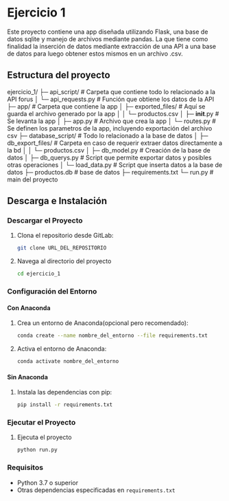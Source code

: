 # Ejercicio 1

Este proyecto contiene una app diseñada utilizando Flask, una base de datos sqlite y manejo de archivos mediante pandas. La que tiene como finalidad la inserción de datos mediante extracción de una API a una base de datos para luego obtener estos mismos en un archivo .csv.

## Estructura del proyecto
ejercicio_1/
├─ api_script/ # Carpeta que contiene todo lo relacionado a la API forus
│  └─ api_requests.py # Función que obtiene los datos de la API
├─ app/ # Carpeta que contiene la app
│  ├─ exported_files/ # Aquí se guarda el archivo generado por la app
│  │  └─ productos.csv 
│  ├─ __init__.py # Se levanta la app
│  ├─ app.py # Archivo que crea la app
│  └─ routes.py # Se definen los parametros de la app, incluyendo exportación del archivo csv
├─ database_script/ # Todo lo relacionado a la base de datos
│  ├─ db_export_files/ # Carpeta en caso de requerir extraer datos directamente a la bd
│  │  └─ productos.csv
│  ├─ db_model.py # Creación de la base de datos
│  ├─ db_querys.py # Script que permite exportar datos y posibles otras operaciones 
│  └─ load_data.py # Script que inserta datos a la base de datos
├─ productos.db # base de datos
├─ requirements.txt 
└─ run.py # main del proyecto

## Descarga e Instalación

### Descargar el Proyecto

1. Clona el repositorio desde GitLab:

   ```bash
   git clone URL_DEL_REPOSITORIO

2. Navega al directorio del proyecto
   ```bash
   cd ejercicio_1

### Configuración del Entorno
#### Con Anaconda

1. Crea un entorno de Anaconda(opcional pero recomendado):
   ```bash
   conda create --name nombre_del_entorno --file requirements.txt
2. Activa el entorno de Anaconda:
   ```bash
   conda activate nombre_del_entorno

#### Sin Anaconda

1. Instala las dependencias con pip:
   ```bash
   pip install -r requirements.txt

### Ejecutar el Proyecto

1. Ejecuta el proyecto
   ```bash
   python run.py

### Requisitos
- Python 3.7 o superior
- Otras dependencias especificadas en `requirements.txt`


